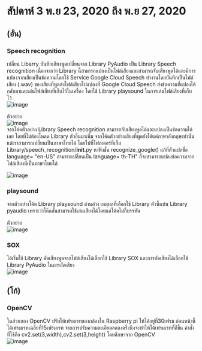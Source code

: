 #  สัปดาห์ 3 พ.ย 23, 2020 ถึง พ.ย 27, 2020  
## (อั๋น)  
### Speech recognition  

เปลี่ยน Libarry บันทึกเสียงพูดเปลี่ยนจาก Library PyAudio เป็น Library Speech recognition เนื่องจากว่า Library 
นี้สามารถแปลงเป็นไฟล์เสียงและสามารถจับเสียงพูดได้และมีการแปลงจากเสียงเป็นข้อความโดยใช้ Service Google Cloud Speech ทำงานโดยบันทึกเป็นไฟล์เสียง (.wav) 
ของเสียงที่พูดส่งไฟล์เสียงไปแปลงที่ Google Cloud Speech ส่งข้อความที่แปลงได้กลับมาและเล่นไฟล์เสียงที่เก็บไว้ในเครื่อง โดยใช้ Library playsound ในการเล่นไฟล์เสียงที่เก็บไว้  
![image](https://user-images.githubusercontent.com/65691345/110537117-d96d7f80-8154-11eb-955b-804681db1181.png)  
  
ตัวอย่าง  
![image](https://user-images.githubusercontent.com/65691345/110551543-48a09f00-8168-11eb-9e3c-03120d6f5e3c.png)  
จากโค้ดตัวอย่าง Library Speech recognition สามารถจับเสียงพูดได้และแปลงเป็นข้อความได้เลย โดยที่ไม่ต้องโหลด Library ตัวอื่นมาเพิ่ม 
จากโค้ดตัวอย่างเสียงที่พูดยังได้แค่ภาษาอังกฤษเท่านั้นแต่เราสามารถเปลี่ยนเป็นภาษาไทยได้ โดยไปที่โฟลเดอร์ที่เก็บ Library/speech_recognition/__init__.py หาฟังชั่น recognize_google() แก้ที่ตัวแปลชื่อ language= "en-US" สามารถเปลี่ยนเป็น language= th-TH" ก็จะสามารถแปลงข้อความจากไฟล์เสียงที่เป็นภาษาไทยได้  

![image](https://user-images.githubusercontent.com/65691345/110552590-3889bf00-816a-11eb-8c24-e768e66f7b0b.png)  
  
### playsound  
จากตัวอย่างโค้ด Library playsound ด่านล่าง เหตุผลที่เลือกใช้ Library ตัวนี้แท่น Library pyaudio เพราะว่าโค๊ดสั้นสามารถใช้เล่นเสียงได้โดยแค่โค้ดไม่กี่บรรทัด  
  
ตัวอย่าง  
![image](https://user-images.githubusercontent.com/65691345/110554171-d41c2f00-816c-11eb-8b49-40b166d2aede.png)  



### SOX  
ได้เริ่มใช้ Library ดัดเสียงพูดจากไฟล์เสียงได้เลือกใช้ Library SOX และการอัดเสียงได้เลือกใช้ Library PyAudio ในการอัดเสียง  
![image](https://user-images.githubusercontent.com/65691345/110537081-ceb2ea80-8154-11eb-9c93-c0cb78f23c79.png)  


## (โก้)  
### OpenCV  
ในส่วนของ OpenCV ปรับให้เฟรมเรทของกล้องใน Raspberry pi ให้ได้อยู่ที่30เฟรม ก่อนหน้านี้ได้เฟรมเรทเฉลี่ยที่15เฟรมเรท จากการปรับความละเอียดลดลงครึ่งนึงจะทำให้ได้เฟรมเรทที่ดีขึ้น 
คำสั่งที่ใช้คือ cv2.set(3,width),cv2.set(3,height) โดยศึกษาจาก OpenCV  
![image](https://user-images.githubusercontent.com/65691345/110537206-f43ff400-8154-11eb-8682-05af035cafcf.png)




